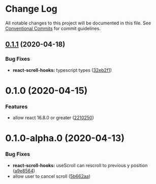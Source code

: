 # Change Log

All notable changes to this project will be documented in this file.
See [Conventional Commits](https://conventionalcommits.org) for commit guidelines.

## [0.1.1](https://github.com/Sam-Ogden/formzy/compare/react-scroll-hooks@0.1.0...react-scroll-hooks@0.1.1) (2020-04-18)


### Bug Fixes

* **react-scroll-hooks:** typescript types ([32eb2f1](https://github.com/Sam-Ogden/formzy/commit/32eb2f19af2617e4bdceff0a4f806ea4abd10e0d))





# 0.1.0 (2020-04-15)


### Features

* allow react 16.8.0 or greater ([2210250](https://github.com/Sam-Ogden/formzy/commit/2210250014735d58e87e2103cee5a4ed6a0fc2df))



# 0.1.0-alpha.0 (2020-04-13)


### Bug Fixes

* **react-scroll-hooks:** useScroll can rescroll to previous y position ([a9e8564](https://github.com/Sam-Ogden/formzy/commit/a9e8564b84e17d3ac803f02d50d561d80fe22bfa))
* allow user to cancel scroll ([5b662aa](https://github.com/Sam-Ogden/formzy/commit/5b662aac3235be77dc186647e31a201dda10bbe4))
